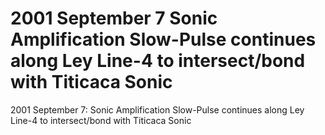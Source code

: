# 2001 September 7 Sonic Amplification Slow-Pulse continues along Ley Line-4 to intersect/bond with Titicaca Sonic

2001 September 7: Sonic Amplification Slow-Pulse continues along Ley Line-4 to intersect/bond with Titicaca Sonic